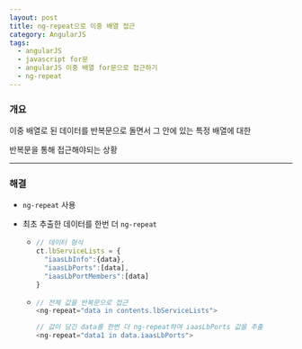 ```yaml
---
layout: post
title: ng-repeat으로 이중 배열 접근
category: AngularJS
tags:
  - angularJS
  - javascript for문
  - angularJS 이중 배열 for문으로 접근하기
  - ng-repeat
---
```




### 개요

이중 배열로 된 데이터를 반복문으로 돌면서 그 안에 있는 특정 배열에 대한

반복문을 통해 접근해야되는 상황

---

### 해결

- `ng-repeat` 사용

- 최초 추출한 데이터를 한번 더 `ng-repeat`

  - ```javascript
    // 데이터 형식
    ct.lbServiceLists = {
      "iaasLbInfo":{data},
      "iaasLbPorts":[data],
      "iaasLbPortMembers":[data]
    }
    ```

  - ```javascript
    // 전체 값을 반복문으로 접근
    <ng-repeat="data in contents.lbServiceLists">
    
    // 값이 담긴 data를 한번 더 ng-repeat하여 iaasLbPorts 값을 추출
    <ng-repeat="data1 in data.iaasLbPorts">
    ```


